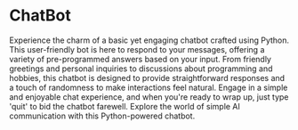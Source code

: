 # ChatBot
Experience the charm of a basic yet engaging chatbot crafted using Python.
This user-friendly bot is here to respond to your messages, offering a variety of pre-programmed answers based on your input.
From friendly greetings and personal inquiries to discussions about programming and hobbies, this chatbot is designed to provide straightforward responses and a touch of randomness to make interactions feel natural. 
Engage in a simple and enjoyable chat experience, and when you're ready to wrap up, just type 'quit' to bid the chatbot farewell. 
Explore the world of simple AI communication with this Python-powered chatbot.
